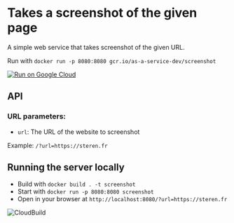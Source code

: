 # Takes a screenshot of the given page

A simple web service that takes screenshot of the given URL.

Run with `docker run -p 8080:8080 gcr.io/as-a-service-dev/screenshot`

[![Run on Google Cloud](https://storage.googleapis.com/cloudrun/button.svg)](https://deploy.cloud.run)

## API

### URL parameters:

* `url`: The URL of the website to screenshot

Example: `/?url=https://steren.fr`

## Running the server locally

* Build with `docker build . -t screenshot`
* Start with `docker run -p 8080:8080 screenshot`
* Open in your browser at `http://localhost:8080/?url=https://steren.fr`

![CloudBuild](https://badger-l7zawt5jsq-uw.a.run.app/build/status?project=as-a-service-dev&id=55d8abca-3a3c-428e-a608-2c4caa10df58)
